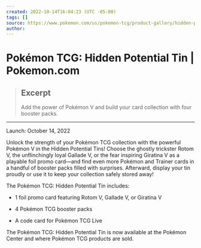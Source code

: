 ```yaml
---
created: 2022-10-14T16:04:23 (UTC -05:00)
tags: []
source: https://www.pokemon.com/us/pokemon-tcg/product-gallery/hidden-potential-tin/
author: 
---
```


# Pokémon TCG: Hidden Potential Tin | Pokemon.com

> ## Excerpt
> Add the power of Pokémon V and build your card collection with four booster packs.

---
Launch: October 14, 2022

Unlock the strength of your Pokémon TCG collection with the powerful Pokémon V in the Hidden Potential Tins! Choose the ghostly trickster Rotom V, the unflinchingly loyal Gallade V, or the fear inspiring Giratina V as a playable foil promo card—and find even more Pokémon and Trainer cards in a handful of booster packs filled with surprises. Afterward, display your tin proudly or use it to keep your collection safely stored away!

The Pokémon TCG: Hidden Potential Tin includes:

-   1 foil promo card featuring Rotom V, Gallade V, or Giratina V
    
-   4 Pokémon TCG booster packs
    
-   A code card for Pokémon TCG Live
    

The Pokémon TCG: Hidden Potential Tin is now available at the Pokémon Center and where Pokémon TCG products are sold.
